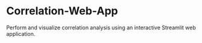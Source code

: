 # Correlation-Web-App
Perform and visualize correlation analysis using an interactive Streamlit web application.
